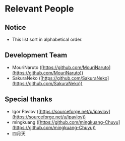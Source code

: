 ﻿# Relevant People 

## Notice

- This list sort in alphabetical order.

## Development Team

- MouriNaruto ([https://github.com/MouriNaruto](https://github.com/MouriNaruto))
- SakuraNeko ([https://github.com/SakuraNeko](https://github.com/SakuraNeko))

## Special thanks

- Igor Pavlov ([https://sourceforge.net/u/ipavlov](https://sourceforge.net/u/ipavlov))
- mingkuang ([https://github.com/mingkuang-Chuyu](https://github.com/mingkuang-Chuyu))
- 四月天
